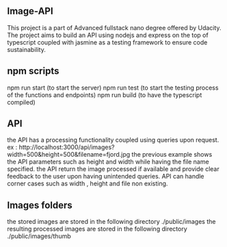 ## Image-API
This project is a part of Advanced fullstack nano degree offered by Udacity. The project aims to build an API using nodejs and express on the top of typescript coupled with jasmine as a testing framework to ensure code sustainability.

## npm scripts 
npm run start (to start the server)
npm run test (to start the testing process of the functions and endpoints)
npm run build (to have the typescript compiled)

## API 
the API has a processing functionality coupled using queries upon request.
ex : http://localhost:3000/api/images?width=500&height=500&filename=fjord.jpg
the previous example shows the API parameters such as height and width while having the file name specified.
the API return the image processed if available and provide clear feedback to the user upon having unintended queries.
API can handle corner cases such as width , height and file non existing.

## Images folders 
the stored images are stored in the following directory ./public/images
the resulting processed images are stored in the following directory ./public/images/thumb
